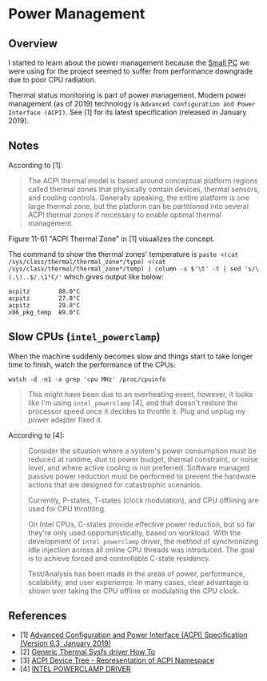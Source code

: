 # Power Management

## Overview

I started to learn about the power management because the [Small PC](http://smallpc.com/pcswoutfans.php) we were using for the project seemed to suffer from performance downgrade due to poor CPU radiation.

Thermal status monitoring is part of power management. Modern power management (as of 2019) technology is `Advanced Configuration and Power Interface (ACPI)`. See [1] for its latest specification (released in January 2019).

## Notes

According to [1]:

> The ACPI thermal model is based around conceptual platform regions called thermal zones that physically contain devices, thermal sensors, and cooling controls. Generally speaking, the entire platform is one large thermal zone, but the platform can be partitioned into several ACPI thermal zones if necessary to enable optimal thermal management.

Figure 11-61 "ACPI Thermal Zone" in [1] visualizes the concept.

The command to show the thermal zones' temperature is `paste <(cat /sys/class/thermal/thermal_zone*/type) <(cat /sys/class/thermal/thermal_zone*/temp) | column -s $'\t' -t | sed 's/\(.\)..$/.\1°C/'` which gives output like below:

```
acpitz        88.0°C
acpitz        27.8°C
acpitz        29.8°C
x86_pkg_temp  89.0°C
```

## Slow CPUs (`intel_powerclamp`)

When the machine suddenly becomes slow and things start to take longer time to finish, watch the performance of the CPUs:

```
watch -d -n1 -x grep 'cpu MHz' /proc/cpuinfo
```

> This might have been due to an overheating event, however, it looks like I'm using `intel_powerclamp` [4], and that doesn't restore the processor speed once it decides to throttle it. Plug and unplug my power adapter fixed it.

According to [4]:

> Consider the situation where a system's power consumption must be
> reduced at runtime, due to power budget, thermal constraint, or noise
> level, and where active cooling is not preferred. Software managed
> passive power reduction must be performed to prevent the hardware
> actions that are designed for catastrophic scenarios.
>
> Currently, P-states, T-states (clock modulation), and CPU offlining
> are used for CPU throttling.
>
> On Intel CPUs, C-states provide effective power reduction, but so far
> they're only used opportunistically, based on workload. With the
> development of `intel_powerclamp` driver, the method of synchronizing
> idle injection across all online CPU threads was introduced. The goal
> is to achieve forced and controllable C-state residency.
>
> Test/Analysis has been made in the areas of power, performance,
> scalability, and user experience. In many cases, clear advantage is
> shown over taking the CPU offline or modulating the CPU clock.

## References

- [1] [Advanced Configuration and Power Interface (ACPI) Specification (Version 6.3, January 2019)](https://uefi.org/sites/default/files/resources/ACPI_6_3_final_Jan30.pdf)
- [2] [Generic Thermal Sysfs driver How To](https://www.kernel.org/doc/Documentation/thermal/sysfs-api.txt)
- [3] [ACPI Device Tree - Representation of ACPI Namespace](https://www.kernel.org/doc/Documentation/acpi/namespace.txt)
- [4] [INTEL POWERCLAMP DRIVER](https://www.kernel.org/doc/Documentation/thermal/intel_powerclamp.txt)
